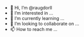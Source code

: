 - 👋 Hi, I’m @raugdorll
- 👀 I’m interested in ...
- 🌱 I’m currently learning ...
- 💞️ I’m looking to collaborate on ...
- 📫 How to reach me ...

<!---
raugdorll/raugdorll is a ✨ special ✨ repository because its `README.md` (this file) appears on your GitHub profile.
You can click the Preview link to take a look at your changes.
--->
